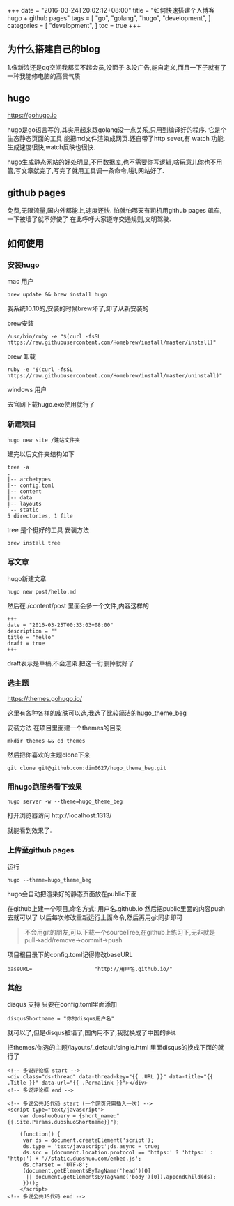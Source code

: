 +++
date = "2016-03-24T20:02:12+08:00"
title = "如何快速搭建个人博客hugo + github pages"
tags = [
    "go",
    "golang",
    "hugo",
    "development",
]
categories = [
    "development",
]
toc = true
+++
## 为什么搭建自己的blog
1.像新浪还是qq空间我都买不起会员,没面子
3.没广告,能自定义,而且一下子就有了一种我能修电脑的高贵气质
## hugo
https://gohugo.io

hugo是go语言写的,其实用起来跟golang没一点关系,只用到编译好的程序.
它是个生态静态页面的工具.能把md文件渲染成网页.还自带了http sever,有 watch 功能.生成速度很快,watch反映也很快.

hugo生成静态网站的好处明显,不用数据库,也不需要你写逻辑,啥玩意儿你也不用管,写文章就完了,写完了就用工具调一条命令,啪!,网站好了.

## github pages
免费,无限流量,国内外都能上,速度还快.
怕就怕哪天有司机用github pages 飙车,一下被墙了就不好使了
在此呼吁大家遵守交通规则,文明驾驶.

## 如何使用
### 安装hugo
mac 用户
```
brew update && brew install hugo
```
我系统10.10的,安装的时候brew坏了,卸了从新安装的

brew安装
```
/usr/bin/ruby -e "$(curl -fsSL https://raw.githubusercontent.com/Homebrew/install/master/install)"
```

brew 卸载
```
ruby -e "$(curl -fsSL https://raw.githubusercontent.com/Homebrew/install/master/uninstall)"
```

windows 用户

去官网下载hugo.exe使用就行了

### 新建项目

```
hugo new site /建站文件夹
```
建完以后文件夹结构如下
```
tree -a
.
|-- archetypes
|-- config.toml
|-- content
|-- data
|-- layouts
`-- static
5 directories, 1 file
```
tree 是个挺好的工具 安装方法
```
brew install tree
```

### 写文章
hugo新建文章
```
hugo new post/hello.md
```
然后在./content/post 里面会多一个文件,内容这样的
```
+++
date = "2016-03-25T00:33:03+08:00"
description = ""
title = "hello"
draft = true
+++
```
draft表示是草稿,不会渲染.把这一行删掉就好了

### 选主题
https://themes.gohugo.io/

这里有各种各样的皮肤可以选,我选了比较简洁的hugo_theme_beg

安装方法
在项目里面建一个themes的目录
```
mkdir themes && cd themes
```
然后把你喜欢的主题clone下来
```
git clone git@github.com:dim0627/hugo_theme_beg.git
```

### 用hugo跑服务看下效果

```
hugo server -w --theme=hugo_theme_beg
```
打开浏览器访问 http://localhost:1313/

就能看到效果了.

### 上传至github pages
运行
```
hugo --theme=hugo_theme_beg
```
hugo会自动把渲染好的静态页面放在public下面

在github上建一个项目,命名方式: 用户名.github.io
然后把public里面的内容push去就可以了
以后每次修改重新运行上面命令,然后再用git同步即可

>不会用git的朋友,可以下载一个sourceTree,在github上练习下,无非就是pull->add/remove->commit->push

项目根目录下的config.toml记得修改baseURL
```
baseURL=                    "http://用户名.github.io/"
```

### 其他
disqus 支持
只要在config.toml里面添加
```
disqusShortname = "你的disqus用户名"
```
就可以了,但是disqus被墙了,国内用不了,我就换成了中国的`多说`

把themes/你选的主题/layouts/_default/single.html 里面disqus的换成下面的就行了

```
<!-- 多说评论框 start -->
<div class="ds-thread" data-thread-key="{{ .URL }}" data-title="{{ .Title }}" data-url="{{ .Permalink }}"></div>
<!-- 多说评论框 end -->

<!-- 多说公共JS代码 start (一个网页只需插入一次) -->
<script type="text/javascript">
    var duoshuoQuery = {short_name:"{{.Site.Params.duoshuoShortname}}"};

    (function() {
     var ds = document.createElement('script');
     ds.type = 'text/javascript';ds.async = true;
     ds.src = (document.location.protocol == 'https:' ? 'https:' : 'http:') + '//static.duoshuo.com/embed.js';
     ds.charset = 'UTF-8';
     (document.getElementsByTagName('head')[0]
      || document.getElementsByTagName('body')[0]).appendChild(ds);
     })();
    </script>
<!-- 多说公共JS代码 end -->
```
